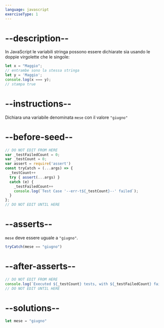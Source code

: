 ```yaml
---
language: javascript
exerciseType: 1
---
```


# --description--

In JavaScript le variabili stringa possono essere dichiarate sia usando le doppie virgolette che le singole:
```javascript
let x = "Maggio";
// entrambe sono la stessa stringa
let y = 'Maggio';
console.log(x === y);
// stampa true
```

# --instructions--

Dichiara una variabile denominata `mese` con il valore `"giugno"`

# --before-seed--

```javascript
// DO NOT EDIT FROM HERE
var _testFailedCount = 0;
var _testCount = 0;
var assert = require('assert')
const tryCatch = (...args) => {
  _testCount++
  try { assert(...args) }
  catch (e) {
    _testFailedCount++
    console.log(`Test Case '--err-t${_testCount}--' failed`);
  }
};
// DO NOT EDIT UNTIL HERE
```

# --asserts--

`mese` deve essere uguale a `"giugno"`.

```javascript
tryCatch(mese == "giugno")
```

# --after-asserts--

```javascript
// DO NOT EDIT FROM HERE 
console.log(`Executed ${_testCount} tests, with ${_testFailedCount} failures`);
// DO NOT EDIT UNTIL HERE
```

# --solutions--

```javascript
let mese = "giugno"
```
